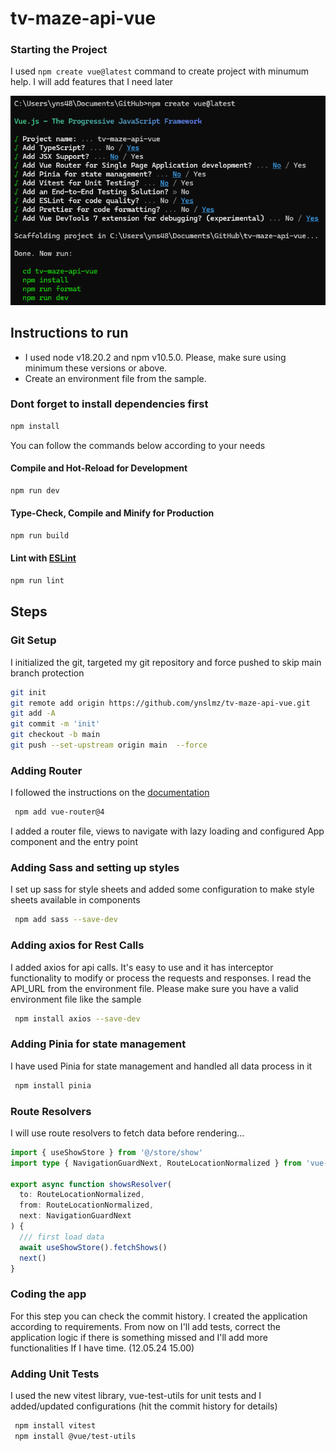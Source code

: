 # tv-maze-api-vue

### Starting the Project

I used `npm create vue@latest` command to create project with minumum help. I will add features that I need later

![alt text](image.png)

## Instructions to run

- I used node v18.20.2 and npm v10.5.0. Please, make sure using minimum these versions or above.
- Create an environment file from the sample.

### Dont forget to install dependencies first

```sh
npm install
```

You can follow the commands below according to your needs

#### Compile and Hot-Reload for Development

```sh
npm run dev
```

#### Type-Check, Compile and Minify for Production

```sh
npm run build
```

#### Lint with [ESLint](https://eslint.org/)

```sh
npm run lint
```

## Steps

### Git Setup

I initialized the git, targeted my git repository and force pushed to skip main branch protection

```sh
git init
git remote add origin https://github.com/ynslmz/tv-maze-api-vue.git
git add -A
git commit -m 'init'
git checkout -b main
git push --set-upstream origin main  --force

```

### Adding Router

I followed the instructions on the [documentation](https://router.vuejs.org/installation.html)

```sh
 npm add vue-router@4
```

I added a router file, views to navigate with lazy loading and configured App component and the entry point

### Adding Sass and setting up styles

I set up sass for style sheets and added some configuration to make style sheets available in components

```sh
 npm add sass --save-dev
```

### Adding axios for Rest Calls

I added axios for api calls. It's easy to use and it has interceptor functionality to modify or process the requests and responses.
I read the API_URL from the environment file. Please make sure you have a valid environment file like the sample

```sh
 npm install axios --save-dev
```

### Adding Pinia for state management

I have used Pinia for state management and handled all data process in it

```sh
 npm install pinia
```

### Route Resolvers

I will use route resolvers to fetch data before rendering...

```ts
import { useShowStore } from '@/store/show'
import type { NavigationGuardNext, RouteLocationNormalized } from 'vue-router'

export async function showsResolver(
  to: RouteLocationNormalized,
  from: RouteLocationNormalized,
  next: NavigationGuardNext
) {
  /// first load data
  await useShowStore().fetchShows()
  next()
}
```

### Coding the app

For this step you can check the commit history. I created the application according to requirements. From now on I'll add tests, correct the application logic if there is something missed and I'll add more functionalities If I have time. (12.05.24 15.00)

### Adding Unit Tests

I used the new vitest library, vue-test-utils for unit tests and I added/updated configurations (hit the commit history for details)

```sh
 npm install vitest
 npm install @vue/test-utils
```
